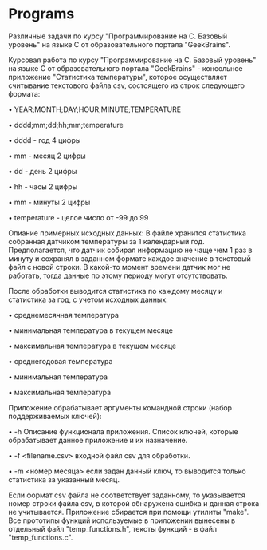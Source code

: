 # Programs

Различные задачи по курсу "Программирование на С. Базовый уровень" на языке C от образовательного портала "GeekBrains".

Курсовая работа по курсу "Программирование на С. Базовый уровень" на языке C от образовательного портала "GeekBrains" - консольное приложение "Статистика температуры", которое осуществляет считывание текстового файла csv, состоящего из строк следующего формата:

• YEAR;MONTH;DAY;HOUR;MINUTE;TEMPERATURE

• dddd;mm;dd;hh;mm;temperature
 
• dddd - год 4 цифры

• mm - месяц 2 цифры

• dd - день 2 цифры

• hh - часы 2 цифры

• mm - минуты 2 цифры

• temperature - целое число от -99 до 99

Опиание примерных исходных данных:
В файле хранится статистика собранная датчиком температуры за 1 календарный год. 
Предполагается, что датчик собирал информацию не чаще чем 1 раз в минуту и сохранял в заданном формате каждое значение в текстовый файл с новой строки. 
В какой-то момент времени датчик мог не работать, тогда данные по этому периоду могут отсутствовать.

После обработки выводится статистика по каждому месяцу и статистика за год, с учетом исходных данных:

• среднемесячная температура

• минимальная температура в текущем месяце

• максимальная температура в текущем месяце

• среднегодовая температура

• минимальная температура

• максимальная температура

Приложение обрабатывает аргументы командной строки (набор поддерживаемых ключей):

• -h Описание функционала приложения. Список ключей, которые обрабатывает данное приложение и их назначение.

• -f <filename.csv> входной файл csv для обработки.

• -m <номер месяца> если задан данный ключ, то выводится только статистика за указанный месяц.

Если формат csv файла не соответствует заданному, то указывается номер строки файла csv, в которой обнаружена ошибка и данная строка не учитывается. Приложение сбирается при помощи утилиты "make". Все прототипы функций используемые в приложении вынесены в отдельный файл "temp_functions.h", тексты функций - в файл "temp_functions.c".
